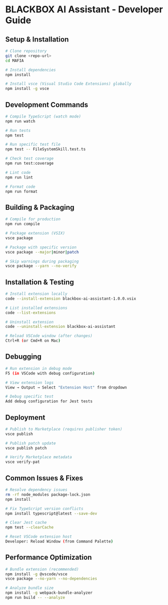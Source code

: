 # BLACKBOX AI Assistant - Developer Guide

## Setup & Installation
```bash
# Clone repository
git clone <repo-url>
cd MAFIA

# Install dependencies
npm install

# Install vsce (Visual Studio Code Extensions) globally
npm install -g vsce
```

## Development Commands
```bash
# Compile TypeScript (watch mode)
npm run watch

# Run tests
npm test

# Run specific test file
npm test -- FileSystemSkill.test.ts

# Check test coverage
npm run test:coverage

# Lint code
npm run lint

# Format code
npm run format
```

## Building & Packaging
```bash
# Compile for production
npm run compile

# Package extension (VSIX)
vsce package

# Package with specific version
vsce package --major|minor|patch

# Skip warnings during packaging
vsce package --yarn --no-verify
```

## Installation & Testing
```bash
# Install extension locally
code --install-extension blackbox-ai-assistant-1.0.0.vsix

# List installed extensions
code --list-extensions

# Uninstall extension
code --uninstall-extension blackbox-ai-assistant

# Reload VSCode window (after changes)
Ctrl+R (or Cmd+R on Mac)
```

## Debugging
```bash
# Run extension in debug mode
F5 (in VSCode with debug configuration)

# View extension logs
View → Output → Select "Extension Host" from dropdown

# Debug specific test
Add debug configuration for Jest tests
```

## Deployment
```bash
# Publish to Marketplace (requires publisher token)
vsce publish

# Publish patch update
vsce publish patch

# Verify Marketplace metadata
vsce verify-pat
```

## Common Issues & Fixes
```bash
# Resolve dependency issues
rm -rf node_modules package-lock.json
npm install

# Fix TypeScript version conflicts
npm install typescript@latest --save-dev

# Clear Jest cache
npm test --clearCache

# Reset VSCode extension host
Developer: Reload Window (from Command Palette)
```

## Performance Optimization
```bash
# Bundle extension (recommended)
npm install -g @vscode/vsce
vsce package --no-yarn --no-dependencies

# Analyze bundle size
npm install -g webpack-bundle-analyzer
npm run build -- --analyze